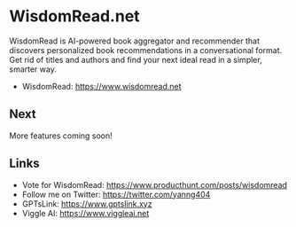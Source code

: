 # WisdomRead.net

WisdomRead is AI-powered book aggregator and recommender that discovers personalized book recommendations in a conversational format. Get rid of titles and authors and find your next ideal read in a simpler, smarter way.

* WisdomRead: https://www.wisdomread.net

## Next

More features coming soon! 

## Links

* Vote for WisdomRead: https://www.producthunt.com/posts/wisdomread
* Follow me on Twitter: https://twitter.com/yanng404
* GPTsLink: https://www.gptslink.xyz
* Viggle AI: https://www.viggleai.net
